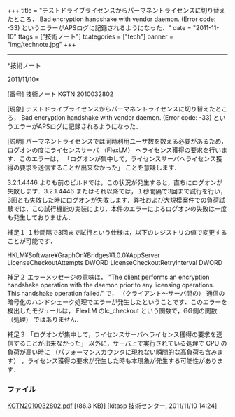 ﻿+++
title = "テストドライブライセンスからパーマネントライセンスに切り替えたところ， Bad encryption handshake with vendor daemon. (Error code: -33) というエラーがAPSログに記録されるようになった．"
date = "2011-11-10"
ttags = ["技術ノート"]
tcategories = ["tech"]
banner = "img/technote.jpg"
+++

-----------------------------------------------------------------------------------------------------------------------------

*技術ノート

2011/11/10*


[番号]
技術ノート KGTN 2010032802

[現象]
テストドライブライセンスからパーマネントライセンスに切り替えたところ，
Bad encryption handshake with vendor daemon. (Error code: -33)
というエラーがAPSログに記録されるようになった．

[説明]
パーマネントライセンスでは同時利用ユーザ数を数える必要があるため，ログオンの度にライセンスサーバ
（FlexLM） へライセンス獲得の要求を行います．このエラーは，
「ログオンが集中して，ライセンスサーバへライセンス獲得の要求を送信することが出来なかった」
ことを意味します．

3.2.1.4446
よりも前のビルドでは，この状況が発生すると，直ちにログオンが失敗します．3.2.1.4446
またはそれ以降では，１秒間隔で3回まで試行を行い，3回とも失敗した時にログオンが失敗します．弊社および大規模案件での負荷試験では，この試行機能の実装により，本件のエラーによるログオンの失敗は一度も発生しておりません．

補足１
１秒間隔で3回まで試行という仕様は，以下のレジストリの値で変更することが可能です．

HKLM¥Software¥GraphOn¥Bridges¥1.0.0¥AppServer
LicenseCheckoutAttempts DWORD
LicenseCheckoutRetryInterval DWORD

補足２
エラーメッセージの意味は， "The client performs an encryption handshake
operation with the daemon prior to any licensing operations. This
handshake operation failed." で， （クライアント〜サーバ間の）
通信の暗号化のハンドシェーク処理でエラーが発生したということです．このエラーを検出したモジュールは，
FlexLM のlc_checkout という関数で，GG側の関数 （処理） ではありません．

補足３
「ログオンが集中して，ライセンスサーバへライセンス獲得の要求を送信することが出来なかった」
以外に，サーバ上で実行されている処理で CPU の負荷が高い時に
（パフォーマンスカウンタに現れない瞬間的な高負荷も含みます）
，ライセンス獲得の要求が発生した時も本現象が発生する可能性があります．


### ファイル

 
 


[KGTN2010032802.pdf](http://techreport.kitasp.net/attachments/download/116/KGTN2010032802.pdf)
 [(86.3 KB)] [kitasp 技術センター, 2011/11/10
14:24]


 


 

